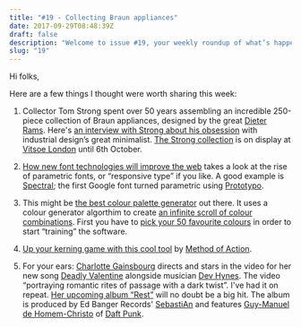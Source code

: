 ```yaml
---
title: "#19 - Collecting Braun appliances"
date: 2017-09-29T08:48:39Z
draft: false
description: "Welcome to issue #19, your weekly roundup of what’s happening in design, code and typography."
slug: "19"
---
```


Hi folks,

Here are a few things I thought were worth sharing this week:

1. Collector Tom Strong spent over 50 years assembling an incredible 250-piece collection of Braun appliances, designed by the great [Dieter Rams](https://www.vitsoe.com/gb/about/good-design). Here's [an interview with Strong about his obsession](https://www.gq.com/story/dieter-rams-braun-collection-at-vitsoe-nyc) with industrial design’s great minimalist. [The Strong collection](https://www.vitsoe.com/gb/voice/strong) is on display at [Vitsoe London](https://www.vitsoe.com/gb/contact) until 6th October.
2. [How new font technologies will improve the web](https://www.smashingmagazine.com/2017/09/new-font-technologies-improve-web/) takes a look at the rise of parametric fonts, or “responsive type” if you like. A good example is [Spectral](https://spectral.prototypo.io/); the first Google font turned parametric using [Prototypo](https://www.prototypo.io/).
3. This might be [the best colour palette generator](http://khroma.co/) out there. It uses a colour generator algorthim to create [an infinite scroll of colour combinations](http://khroma.co/generator/). First you have to [pick your 50 favourite colours](http://khroma.co/train/) in order to start “training” the software.

4. [Up your kerning game with this cool tool](http://type.method.ac/) by [Method of Action](http://method.ac/).
5. For your ears: [Charlotte Gainsbourg](https://en.wikipedia.org/wiki/Charlotte_Gainsbourg) directs and stars in the video for her new song [Deadly Valentine](https://www.youtube.com/watch?v=LkyIVKbCfG8) alongside musician [Dev Hynes](https://en.wikipedia.org/wiki/Dev_Hynes). The video “portraying romantic rites of passage with a dark twist”. I've had it on repeat. [Her upcoming album “Rest”](https://pitchfork.com/reviews/tracks/charlotte-gainsbourg-rest/) will no doubt be a big hit. The album is produced by Ed Banger Records' [SebastiAn](<https://en.wikipedia.org/wiki/Sebastian_(French_musician)>) and features [Guy-Manuel de Homem-Christo](https://en.wikipedia.org/wiki/Guy-Manuel_de_Homem-Christo) of [Daft Punk](https://www.daftpunk.com/).
